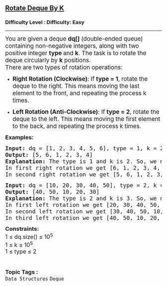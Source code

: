 <h2><a href="https://www.geeksforgeeks.org/problems/rotate-deque-by-k/1">Rotate Deque By K</a></h2><h3>Difficulty Level : Difficulty: Easy</h3><hr><div class="problems_problem_content__Xm_eO"><p><span style="font-size: 14pt;">You are given a deque <strong>dq[]</strong> (double-ended queue) containing non-negative integers, along with two positive integer&nbsp;<strong>type&nbsp;</strong>and&nbsp;<strong>k</strong>. The task is to rotate the deque circularly by&nbsp;<strong>k</strong> positions.<br></span><span style="font-size: 14pt;">There are two types of rotation operations:</span></p>
<p><span style="font-size: 14pt;"> </span></p>
<ul data-start="368" data-end="699">
<li data-start="368" data-end="531"><span style="font-size: 14pt;"> </span>
<p data-start="370" data-end="531"><span style="font-size: 14pt;"><strong data-start="370" data-end="400">Right Rotation (Clockwise)</strong>: If <strong>type = 1</strong>, rotate the deque to the right. This means moving the last element to the front, and repeating the process k times.</span></p>
<span style="font-size: 14pt;"> </span></li>
<li data-start="533" data-end="699"><span style="font-size: 14pt;"> </span>
<p data-start="535" data-end="699"><span style="font-size: 14pt;"><strong data-start="535" data-end="569">Left Rotation (Anti-Clockwise)</strong>: If <strong>type = 2</strong>, rotate the deque to the left. This means moving the first element to the back, and repeating the process k times.</span></p>
</li>
</ul>
<p><span style="font-size: 18px;"><strong>Examples:</strong></span></p>
<pre><span style="font-size: 18px;"><strong>Input: </strong>dq = [1, 2, 3, 4, 5, 6], type = 1, k = 2
<strong>Output:</strong> [5, 6, 1, 2, 3, 4]&nbsp;
<strong>Explanation:</strong> The type is 1 and k is 2. So, we need to right rotate dequeue by 2 times.<br>In first right rotation we get [6, 1, 2, 3, 4, 5].<br>In second right rotation we get [5, 6, 1, 2, 3, 4].</span></pre>
<pre><span style="font-size: 18px;"><strong>Input:</strong> dq = [10, 20, 30, 40, 50], type = 2, k = 3 
<strong>Output:</strong> [40, 50, 10, 20, 30]&nbsp;
<strong>Explanation:</strong> The type is 2 and k is 3. So, we need to left rotate dequeue by 3 times.<br>In first left rotation we get [20, 30, 40, 50, 10]. <br>In second left rotation we get [30, 40, 50, 10, 20].<br>In third left rotation we get [40, 50, 10, 20, 30].</span></pre>
<p><strong><span style="font-size: 18px;">Constraints:</span></strong><br><span style="font-size: 18px;">1 ≤ dq.size() ≤ 10<sup>5&nbsp;<br></sup>1 ≤ k ≤ 10<sup>5&nbsp;<br></sup>1 ≤ type ≤ 2</span></p></div><br><p><span style=font-size:18px><strong>Topic Tags : </strong><br><code>Data Structures</code>&nbsp;<code>Deque</code>&nbsp;